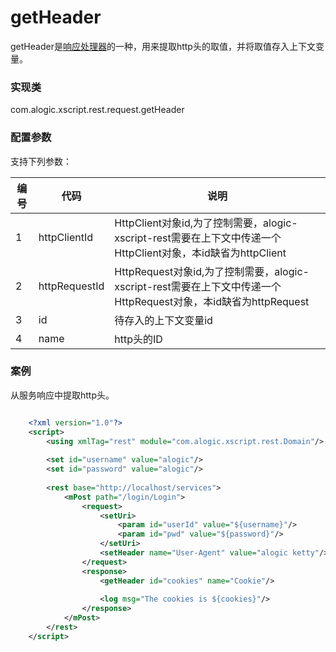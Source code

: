 getHeader
=========

getHeader是[响应处理器](responsehandler.md)的一种，用来提取http头的取值，并将取值存入上下文变量。

### 实现类

com.alogic.xscript.rest.request.getHeader

### 配置参数

支持下列参数：

| 编号 | 代码 | 说明 |
| ---- | ---- | ---- |
| 1 | httpClientId | HttpClient对象id,为了控制需要，alogic-xscript-rest需要在上下文中传递一个HttpClient对象，本id缺省为httpClient |
| 2 | httpRequestId | HttpRequest对象id,为了控制需要，alogic-xscript-rest需要在上下文中传递一个HttpRequest对象，本id缺省为httpRequest |
| 3 | id | 待存入的上下文变量id |
| 4 | name | http头的ID |

### 案例

从服务响应中提取http头。

```xml

	<?xml version="1.0"?>
	<script>
		<using xmlTag="rest" module="com.alogic.xscript.rest.Domain"/>
		
		<set id="username" value="alogic"/>
		<set id="password" value="alogic"/>
		
		<rest base="http://localhost/services">
			<mPost path="/login/Login">
				<request>
					<setUri>
						<param id="userId" value="${username}"/>
						<param id="pwd" value="${password}"/>
					</setUri>
					<setHeader name="User-Agent" value="alogic ketty"/>
				</request>
				<response>
					<getHeader id="cookies" name="Cookie"/>
					
					<log msg="The cookies is ${cookies}"/>
				</response>
			</mPost>
		</rest>
	</script>

```
